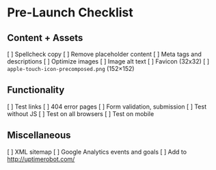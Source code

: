 # Pre-Launch Checklist

## Content + Assets

[ ] Spellcheck copy
[ ] Remove placeholder content
[ ] Meta tags and descriptions
[ ] Optimize images
[ ] Image alt text
[ ] Favicon (32x32)
[ ] `apple-touch-icon-precomposed.png` (152×152)

## Functionality

[ ] Test links
[ ] 404 error pages
[ ] Form validation, submission
[ ] Test without JS
[ ] Test on all browsers
[ ] Test on mobile

## Miscellaneous

[ ] XML sitemap
[ ] Google Analytics events and goals
[ ] Add to <http://uptimerobot.com/>
